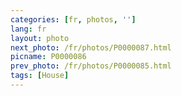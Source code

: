 ```yaml
---
categories: [fr, photos, '']
lang: fr
layout: photo
next_photo: /fr/photos/P0000087.html
picname: P0000086
prev_photo: /fr/photos/P0000085.html
tags: [House]
---
```

